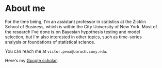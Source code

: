# About me

For the time being, I'm an assistant professor in statistics at the Zicklin School of Business, which is within the City University of New York. Most of the research I've done is on Bayesian hypothesis testing and model selection, but I'm also interested in other topics, such as time-series analysis or foundations of statistical science.

You can reach me at ``victor.pena@baruch.cuny.edu``.

Here's my [Google scholar](https://scholar.google.com/citations?user=VmWTUIoAAAAJ&hl=en).
